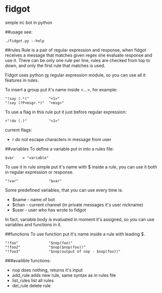 fidgot
======
simple irc bot in python

##usage
see:

    ./fidgot.py --help

##rules
Rule is a pair of regular expression and response, when fidgot receives a message that matches given regex she evaluate response and use it. There can be only one rule per line, rules are checked from top to down, and only the first rule that matches is used.
    
Fidgot uses python [re](https://docs.python.org/2/library/re.html "re") regular expression module, so you can use all it features in rules.
    
To insert a group put it's name inside <...>, for example:

    "!say (.*)"         "<1>"
    "!say (?P<msg>.*)"  "<msg>"

To use a flag in this rule put it just before regular expression:

    r"!do (.)"          "<1>"
current flags:
- r     do not escape characters in message from user
    
##variables
To define a variable put in into a rules file:

    $var    = "variable"
    
To use it in rule simple put it's name with $ inside a rule, you can use it both in regular expression or response.

    "!var"              "$var"

Some predefined variables, that you can use every time is:
- $name   - name of bot
- $chan   - current channel (in private messages it's user nickname)
- $user   - user who has wrote to fidgot
    
In fact, variable body is evaluated in moment it's assigned, so you can use variables and functions in it.

##functions
To use function put it's name inside a rule with leading $.

    "!foo"              "$nop(foo)"
    "!foo2"             "$nop($nop(foo))"
    "!foo3"             "$nop(output of nop - $nop(foo))"
    
###availible functions:
- nop         does nothing, returns it's input
- add\_rule   adds new rule, same syntax as in rules file
- list\_rules list all rules
- del\_rule   delete rule
